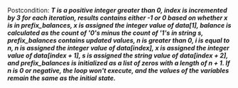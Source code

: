 Postcondition: ***T is a positive integer greater than 0, index is incremented by 3 for each iteration, results contains either -1 or 0 based on whether x is in prefix_balances, x is assigned the integer value of data[1], balance is calculated as the count of '0's minus the count of '1's in string s, prefix_balances contains updated values, n is greater than 0, i is equal to n, n is assigned the integer value of data[index], x is assigned the integer value of data[index + 1], s is assigned the string value of data[index + 2], and prefix_balances is initialized as a list of zeros with a length of n + 1. If n is 0 or negative, the loop won't execute, and the values of the variables remain the same as the initial state.***